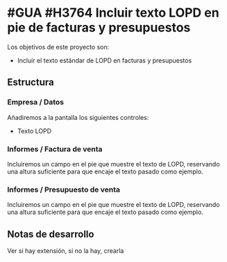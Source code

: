 # #GUA #H3764 Incluir texto LOPD en pie de facturas y presupuestos

Los objetivos de este proyecto son:
* Incluir el texto estándar de LOPD en facturas y presupuestos

## Estructura

### Empresa / Datos
Añadiremos a la pantalla los siguientes controles:
* Texto LOPD

### Informes / Factura de venta
Incluiremos un campo en el pie que muestre el texto de LOPD, reservando una altura suficiente para que encaje el texto pasado como ejemplo.

### Informes / Presupuesto de venta
Incluiremos un campo en el pie que muestre el texto de LOPD, reservando una altura suficiente para que encaje el texto pasado como ejemplo.

## Notas de desarrollo
Ver si hay extensión, si no la hay, crearla